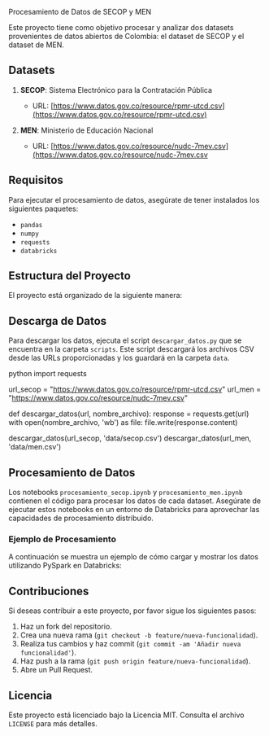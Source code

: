  Procesamiento de Datos de SECOP y MEN

Este proyecto tiene como objetivo procesar y analizar dos datasets provenientes de datos abiertos de Colombia: el dataset de SECOP y el dataset de MEN.

## Datasets

1. **SECOP**: Sistema Electrónico para la Contratación Pública
   - URL: [https://www.datos.gov.co/resource/rpmr-utcd.csv](https://www.datos.gov.co/resource/rpmr-utcd.csv)

2. **MEN**: Ministerio de Educación Nacional
   - URL: [https://www.datos.gov.co/resource/nudc-7mev.csv](https://www.datos.gov.co/resource/nudc-7mev.csv

## Requisitos

Para ejecutar el procesamiento de datos, asegúrate de tener instalados los siguientes paquetes:

- `pandas`
- `numpy`
- `requests`
- `databricks`

## Estructura del Proyecto

El proyecto está organizado de la siguiente manera:


## Descarga de Datos

Para descargar los datos, ejecuta el script `descargar_datos.py` que se encuentra en la carpeta `scripts`. Este script descargará los archivos CSV desde las URLs proporcionadas y los guardará en la carpeta `data`.

python import requests

url_secop = "https://www.datos.gov.co/resource/rpmr-utcd.csv" url_men = "https://www.datos.gov.co/resource/nudc-7mev.csv"

def descargar_datos(url, nombre_archivo): response = requests.get(url) with open(nombre_archivo, 'wb') as file: file.write(response.content)

descargar_datos(url_secop, 'data/secop.csv') descargar_datos(url_men, 'data/men.csv')

## Procesamiento de Datos

Los notebooks `procesamiento_secop.ipynb` y `procesamiento_men.ipynb` contienen el código para procesar los datos de cada dataset. Asegúrate de ejecutar estos notebooks en un entorno de Databricks para aprovechar las capacidades de procesamiento distribuido.

### Ejemplo de Procesamiento

A continuación se muestra un ejemplo de cómo cargar y mostrar los datos utilizando PySpark en Databricks:

## Contribuciones

Si deseas contribuir a este proyecto, por favor sigue los siguientes pasos:

1. Haz un fork del repositorio.
2. Crea una nueva rama (`git checkout -b feature/nueva-funcionalidad`).
3. Realiza tus cambios y haz commit (`git commit -am 'Añadir nueva funcionalidad'`).
4. Haz push a la rama (`git push origin feature/nueva-funcionalidad`).
5. Abre un Pull Request.

## Licencia

Este proyecto está licenciado bajo la Licencia MIT. Consulta el archivo `LICENSE` para más detalles.


